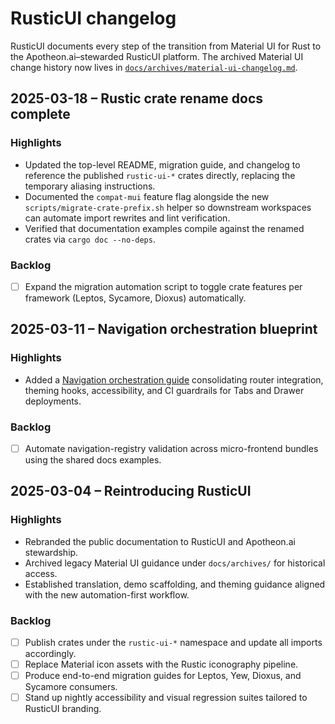 # RusticUI changelog

RusticUI documents every step of the transition from Material UI for Rust to the Apotheon.ai–stewarded RusticUI platform. The
archived Material UI change history now lives in [`docs/archives/material-ui-changelog.md`](docs/archives/material-ui-changelog.md).

## 2025-03-18 – Rustic crate rename docs complete

### Highlights

- Updated the top-level README, migration guide, and changelog to reference the
  published `rustic-ui-*` crates directly, replacing the temporary aliasing
  instructions.
- Documented the `compat-mui` feature flag alongside the new
  `scripts/migrate-crate-prefix.sh` helper so downstream workspaces can automate
  import rewrites and lint verification.
- Verified that documentation examples compile against the renamed crates via
  `cargo doc --no-deps`.

### Backlog

- [ ] Expand the migration automation script to toggle crate features per
  framework (Leptos, Sycamore, Dioxus) automatically.

## 2025-03-11 – Navigation orchestration blueprint

### Highlights

- Added a [Navigation orchestration guide](docs/data/material/guides/navigation/navigation.md) consolidating router integration, theming hooks, accessibility, and CI guardrails for Tabs and Drawer deployments.

### Backlog

- [ ] Automate navigation-registry validation across micro-frontend bundles using the shared docs examples.

## 2025-03-04 – Reintroducing RusticUI

### Highlights

- Rebranded the public documentation to RusticUI and Apotheon.ai stewardship.
- Archived legacy Material UI guidance under `docs/archives/` for historical access.
- Established translation, demo scaffolding, and theming guidance aligned with the new automation-first workflow.

### Backlog

- [ ] Publish crates under the `rustic-ui-*` namespace and update all imports accordingly.
- [ ] Replace Material icon assets with the Rustic iconography pipeline.
- [ ] Produce end-to-end migration guides for Leptos, Yew, Dioxus, and Sycamore consumers.
- [ ] Stand up nightly accessibility and visual regression suites tailored to RusticUI branding.

